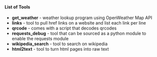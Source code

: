 #### List of Tools
- **get_weather** - weather lookup program using OpenWeather Map API 
- **links** - tool to pull href links on a website and list each link per line  
- **qrcode** - comes with a script that decodes qrcodes
- **requests_debug** - tool that can be sourced as a python module to enable the requests module  
- **wikipedia_search** - tool to search on wikipedia 
- **html2text** - tool to turn html pages into raw text

